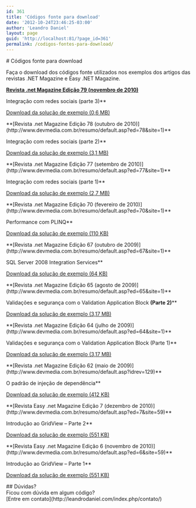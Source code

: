 ```yaml
---
id: 361
title: 'Códigos fonte para download'
date: '2012-10-24T23:46:25-03:00'
author: 'Leandro Daniel'
layout: page
guid: 'http://localhost:81/?page_id=361'
permalink: /codigos-fontes-para-download/
---
```


<div class="et_pb_section et_pb_section_11 et_pb_with_background et_pb_inner_shadow et_pb_fullwidth_section et_section_regular"> <section class="et_pb_module et_pb_fullwidth_header et_pb_fullwidth_header_5 et_pb_text_align_left et_pb_bg_layout_dark"><div class="et_pb_fullwidth_header_container left"><div class="header-content-container center"><div class="header-content"># Códigos fonte para download

 <span class="et_pb_fullwidth_header_subhead">Faça o download dos códigos fonte utilizados nos exemplos dos artigos das revistas .NET Magazine e Easy .NET Magazine.</span><div class="et_pb_header_content_wrapper"></div> </div> </div> </div><div class="et_pb_fullwidth_header_overlay"></div><div class="et_pb_fullwidth_header_scroll"></div></section></div><div class="et_pb_section et_pb_section_12 et_section_regular"><div class="et_pb_row et_pb_row_6"><div class="et_pb_column et_pb_column_2_3 et_pb_column_9  et_pb_css_mix_blend_mode_passthrough"><div class="et_pb_module et_pb_text et_pb_text_3  et_pb_text_align_left et_pb_bg_layout_light"><div class="et_pb_text_inner"><div class="et-box et-shadow"><div class="et-box-content">**[Revista .net Magazine Edição 79 (novembro de 2010)](http://www.devmedia.com.br/resumo/default.asp?ed=79&site=1)**

Integração com redes sociais (parte 3)**

[Download da solução de exemplo (0,6 MB) ](http://www.leandrodaniel.com/artigos/NetMag.RedesSociais.Integracao.Solution.zip)

</div></div><div class="et-box et-shadow"><div class="et-box-content">**[Revista .net Magazine Edição 78 (outubro de 2010)](http://www.devmedia.com.br/resumo/default.asp?ed=78&site=1)**

Integração com redes sociais (parte 2)**

[Download da solução de exemplo (3,1 MB)](http://www.leandrodaniel.com/artigos/NetMag.RedesSociais.Solution.zip)

</div></div><div class="et-box et-shadow"><div class="et-box-content">**[Revista .net Magazine Edição 77 (setembro de 2010)](http://www.devmedia.com.br/resumo/default.asp?ed=77&site=1)**

Integração com redes sociais (parte 1)**

[Download da solução de exemplo (2,7 MB)](http://www.leandrodaniel.com/artigos/NetMag.RedesSociais.Exemplos.Solution.zip)

</div></div><div class="et-box et-shadow"><div class="et-box-content">**[Revista .net Magazine Edição 70 (fevereiro de 2010)](http://www.devmedia.com.br/resumo/default.asp?ed=70&site=1)**

Performance com PLINQ**

[Download da solução de exemplo (110 KB)](http://www.leandrodaniel.com/artigos/NetMag.PLINQ.Solution.zip)

</div></div><div class="et-box et-shadow"><div class="et-box-content">**[Revista .net Magazine Edição 67 (outubro de 2009)](http://www.devmedia.com.br/resumo/default.asp?ed=67&site=1)**

SQL Server 2008 Integration Services**

[Download da solução de exemplo (64 KB)](http://www.leandrodaniel.com/artigos/NetMag.SSIS.Solution.zip)

</div></div><div class="et-box et-shadow"><div class="et-box-content">**[Revista .net Magazine Edição 65 (agosto de 2009)](http://www.devmedia.com.br/resumo/default.asp?ed=65&site=1)**

Validações e segurança com o Validation Application Block **(Parte 2)****

[Download da solução de exemplo (3,17 MB)](http://www.leandrodaniel.com/artigos/NetMag.VAB.Solution.zip)

</div></div><div class="et-box et-shadow"><div class="et-box-content">**[Revista .net Magazine Edição 64 (julho de 2009)](http://www.devmedia.com.br/resumo/default.asp?ed=64&site=1)**

Validações e segurança com o Validation Application Block (Parte 1)**

[Download da solução de exemplo (3,17 MB)](http://www.leandrodaniel.com/artigos/NetMag.VAB.Solution.zip)

</div></div><div class="et-box et-shadow"><div class="et-box-content">**[Revista .net Magazine Edição 62 (maio de 2009)](http://www.devmedia.com.br/resumo/default.asp?idrev=129)**

O padrão de injeção de dependência**

[Download da solução de exemplo (412 KB)](http://www.leandrodaniel.com/artigos/NetMag.DI.Solution.zip)

</div></div><div class="et-box et-shadow"><div class="et-box-content">**[Revista Easy .net Magazine Edição 7 (dezembro de 2010)](http://www.devmedia.com.br/resumo/default.asp?ed=7&site=59)**

Introdução ao GridView – Parte 2**

[Download da solução de exemplo (551 KB)](http://www.leandrodaniel.com/artigos/NetMag.IntroGridView.Solution.zip)

</div></div><div class="et-box et-shadow"><div class="et-box-content">**[Revista Easy .net Magazine Edição 6 (novembro de 2010)](http://www.devmedia.com.br/resumo/default.asp?ed=6&site=59)**

Introdução ao GridView – Parte 1**

[Download da solução de exemplo (551 KB)](http://www.leandrodaniel.com/artigos/NetMag.IntroGridView.Solution.zip)

</div></div></div> </div></div><div class="et_pb_column et_pb_column_1_3 et_pb_column_10  et_pb_css_mix_blend_mode_passthrough et-last-child"><div class="et_pb_module et_pb_cta_0 et_pb_promo  et_pb_text_align_center et_pb_bg_layout_dark"><div class="et_pb_promo_description">## Dúvidas?

<div>Ficou com dúvida em algum código?

</div></div><div class="et_pb_button_wrapper">[Entre em contato](http://leandrodaniel.com/index.php/contato/)</div> </div> </div> </div></div>
